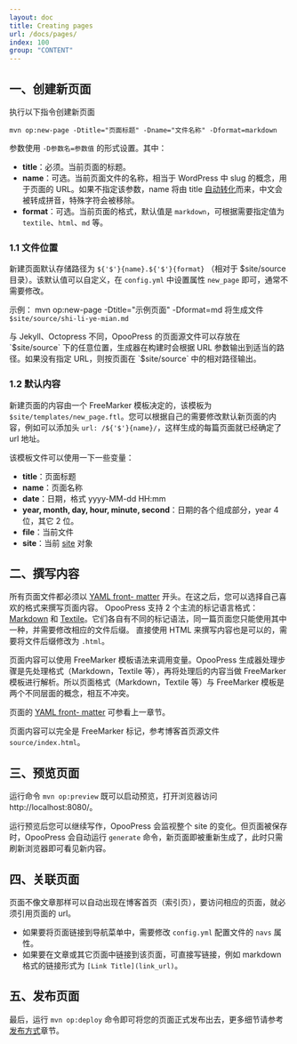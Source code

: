 ```yaml
---
layout: doc
title: Creating pages
url: /docs/pages/
index: 100
group: "CONTENT"
---
```

## 一、创建新页面

执行以下指令创建新页面
```
mvn op:new-page -Dtitle="页面标题" -Dname="文件名称" -Dformat=markdown
```

参数使用 `-D参数名=参数值` 的形式设置。其中：
- **title**：必须。当前页面的标题。
- **name**：可选。当前页面文件的名称，相当于 WordPress 中 slug 的概念，用于页面的 URL。如果不指定该参数，name 将由 title [自动转化](https://github.com/opoo/opoopress/blob/master/core/src/main/java/org/opoo/press/SlugHelper.java)而来，中文会被转成拼音，特殊字符会被移除。
- **format**：可选。当前页面的格式，默认值是 `markdown`，可根据需要指定值为 `textile`、`html`、`md` 等。

### 1.1 文件位置
新建页面默认存储路径为 `${'$'}{name}.${'$'}{format}` （相对于 $site/source 目录）。该默认值可以自定义，在 `config.yml` 中设置属性 `new_page` 即可，通常不需要修改。

示例：
	mvn op:new-page -Dtitle="示例页面" -Dformat=md
将生成文件 `$site/source/shi-li-ye-mian.md`

<div class='note'>
  <p>与 Jekyll、Octopress 不同，OpooPress 的页面源文件可以存放在 `$site/source` 下的任意位置，生成器在构建时会根据 URL 参数输出到适当的路径。如果没有指定 URL，则按页面在 `$site/source` 中的相对路径输出。</p>
</div>
 

### 1.2 默认内容
新建页面的内容由一个 FreeMarker 模板决定的，该模板为 `$site/templates/new_page.ftl`。您可以根据自己的需要修改默认新页面的内容，例如可以添加头 `url: /${'$'}{name}/`，这样生成的每篇页面就已经确定了 url 地址。

该模板文件可以使用一下一些变量：
* **title**：页面标题
* **name**：页面名称
* **date**：日期，格式 yyyy-MM-dd HH:mm
* **year, month, day, hour, minute, second**：日期的各个组成部分，year 4 位，其它 2 位。
* **file**：当前文件
* **site**：当前 [site](https://github.com/opoo/opoopress/blob/master/core/src/main/java/org/opoo/press/Site.java) 对象


## 二、撰写内容

所有页面文件都必须以 [YAML front- matter](../frontmatter) 开头。在这之后，您可以选择自己喜欢的格式来撰写页面内容。
OpooPress 支持 2 个主流的标记语言格式：[Markdown](http://daringfireball.net/projects/markdown/) 和
[Textile](http://textile.sitemonks.com/)。它们各自有不同的标记语法，同一篇页面您只能使用其中一种，并需要修改相应的文件后缀。
直接使用 HTML 来撰写内容也是可以的，需要将文件后缀修改为 `.html`。

页面内容可以使用 FreeMarker 模板语法来调用变量。OpooPress 生成器处理步骤是先处理格式（Markdown，Textile 等），再将处理后的内容当做 FreeMarker 模板进行解析。所以页面格式（Markdown，Textile 等）与 FreeMarker 模板是两个不同层面的概念，相互不冲突。


页面的 [YAML front- matter](../frontmatter) 可参看上一章节。

页面内容可以完全是 FreeMarker 标记，参考博客首页源文件 `source/index.html`。


## 三、预览页面

运行命令 `mvn op:preview` 既可以启动预览，打开浏览器访问 http://localhost:8080/。

运行预览后您可以继续写作，OpooPress 会监视整个 site 的变化。但页面被保存时，OpooPress 会自动运行 `generate` 命令，新页面即被重新生成了，此时只需刷新浏览器即可看见新内容。

## 四、关联页面

页面不像文章那样可以自动出现在博客首页（索引页），要访问相应的页面，就必须引用页面的 url。
- 如果要将页面链接到导航菜单中，需要修改 `config.yml` 配置文件的 `navs` 属性。
- 如果要在文章或其它页面中链接到该页面，可直接写链接，例如 markdown 格式的链接形式为 `[Link Title](link_url)`。

## 五、发布页面

最后，运行 `mvn op:deploy` 命令即可将您的页面正式发布出去，更多细节请参考[发布方式](../deployment-methods/)章节。
